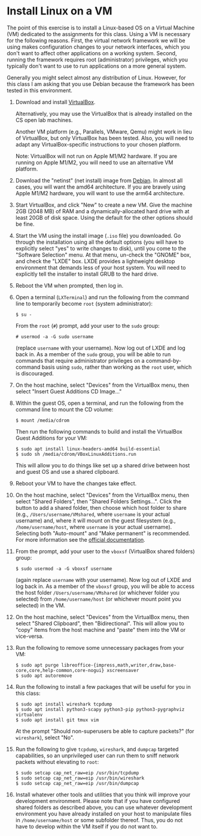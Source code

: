 # Install Linux on a VM

The point of this exercise is to install a Linux-based OS on a Virtual Machine
(VM) dedicated to the assignments for this class.  Using a VM is necessary for
the following reasons.  First, the virtual network framework we will be using
makes configuration changes to your network interfaces, which you don't want to
affect other applications on a working system.  Second, running the framework
requires root (administrator) privileges, which you typically don't want to use
to run applications on a more general system.

Generally you might select almost any distribution of Linux.  However, for this
class I am asking that you use Debian because the framework has been tested in
this environment.  

1. Download and install
   [VirtualBox](https://www.virtualbox.org/wiki/Downloads).
   
   Alternatively, you may use the VirtualBox that is already installed on the
   CS open lab machines.

   Another VM platform (e.g., Parallels, VMware, Qemu) might work in lieu of
   VirtualBox, but only VirtualBox has been tested.  Also, you will need to
   adapt any VirtualBox-specific instructions to your chosen platform.

   Note: VirtualBox will not run on Apple M1/M2 hardware.  If you are running
   on Apple M1/M2, you will need to use an alternative VM platform.

2. Download the "netinst" (net install) image from
   [Debian](https://www.debian.org/releases/stable/debian-installer/).
   In almost all cases, you will want the amd64 architecture.  If you are
   bravely using Apple M1/M2 hardware, you will want to use the arm64
   architecture.

3. Start VirtualBox, and click "New" to create a new VM.  Give the machine 2GB
   (2048 MB) of RAM and a dynamically-allocated hard drive with at least 20GB
   of disk space.  Using the default for the other options should be fine.

4. Start the VM using the install image (`.iso` file) you downloaded.  Go
   through the installation using all the default options (you will have to
   explicitly select "yes" to write changes to disk), until you come to the
   "Software Selection" menu.  At that menu, un-check the "GNOME" box, and
   check the "LXDE" box. LXDE provides a lightweight desktop environment that
   demands less of your host system.  You will need to explicitly tell the
   installer to install GRUB to the hard drive.

5. Reboot the VM when prompted, then log in.

6. Open a terminal (`LXTerminal`) and run the following from the command line
   to temporarily become `root` (system administrator):

   ```
   $ su -
   ```

   From the `root` (`#`) prompt, add your user to the `sudo` group:

   ```
   # usermod -a -G sudo username
   ```

   (replace `username` with your username).  Now log out of LXDE and log back
   in.  As a member of the `sudo` group, you will be able to run commands that
   require administrator privileges on a command-by-command basis using `sudo`,
   rather than working as the `root` user, which is discouraged.

7. On the host machine, select "Devices" from the VirtualBox menu, then select
   "Insert Guest Additions CD Image..."
   
8. Within the guest OS, open a terminal, and run the following from the command
   line to mount the CD volume:
   
   ```
   $ mount /media/cdrom
   ```
   
   Then run the following commands to build and install the VirtualBox Guest
   Additions for your VM:
   
   ```
   $ sudo apt install linux-headers-amd64 build-essential
   $ sudo sh /media/cdrom/VBoxLinuxAdditions.run
   ```

   This will allow you to do things like set up a shared drive between host and
   guest OS and use a shared clipboard.

9. Reboot your VM to have the changes take effect.

10. On the host machine, select "Devices" from the VirtualBox menu, then select
    "Shared Folders", then "Shared Folders Settings...".  Click the button to
    add a shared folder, then choose which host folder to share (e.g.,
    `/Users/username/VMshared`, where `username` is your actual username) and,
    where it will mount on the guest filesystem (e.g., `/home/username/host`,
    where `username` is your actual username).  Selecting both "Auto-mount" and
    "Make permanent" is recommended.  For more information see the
    [official documentation](https://docs.oracle.com/en/virtualization/virtualbox/6.0/user/sharedfolders.html).
    
11. From the prompt, add your user to the `vboxsf` (VirtualBox shared folders)
    group:

    ```
    $ sudo usermod -a -G vboxsf username
    ```
    (again replace `username` with your username).  Now log out of LXDE and log
    back in.  As a member of the `vboxsf` group, you will be able to access the
    host folder `/Users/username/VMshared` (or whichever folder you selected)
    from `/home/username/host` (or whichever mount point you selected) in the VM.

12. On the host machine, select "Devices" from the VirtualBox menu, then select
    "Shared Clipboard", then "Bidirectional". This will allow you to "copy" items
    from the host machine and "paste" them into the VM or vice-versa.

13. Run the following to remove some unnecessary
    packages from your VM:

    ```
    $ sudo apt purge libreoffice-{impress,math,writer,draw,base-core,core,help-common,core-nogui} xscreensaver
    $ sudo apt autoremove
    ```

14. Run the following to install a few packages that will be useful for you in
    this class:

    ```
    $ sudo apt install wireshark tcpdump
    $ sudo apt install python3-scapy python3-pip python3-pygraphviz virtualenv
    $ sudo apt install git tmux vim
    ```

    At the prompt "Should non-superusers be able to capture packets?" (for
    `wireshark`), select "No".

15. Run the following to give `tcpdump`, `wireshark`, and `dumpcap` targeted
    capabilities, so an unprivileged user can run them to sniff network packets
    without elevating to `root`:
    ```
    $ sudo setcap cap_net_raw=eip /usr/bin/tcpdump
    $ sudo setcap cap_net_raw=eip /usr/bin/wireshark
    $ sudo setcap cap_net_raw=eip /usr/bin/dumpcap
    ```

16. Install whatever other tools and utilities that you think will improve your
    development environment.  Please note that if you have configured shared folders
    as described above, you can use whatever development environment you have already
    installed on your host to manipulate files in `/home/username/host` or some
    subfolder thereof.  Thus, you do not have to develop within the VM itself if you
    do not want to.

